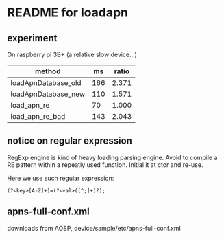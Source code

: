 # README for loadapn


## experiment

On raspberry pi 3B+ (a relative slow device...)


| method            |  ms | ratio |
|-------------------|-----|-------|
|loadApnDatabase_old| 166 | 2.371 |
|loadApnDatabase_new| 110 | 1.571 |
|load_apn_re        |  70 | 1.000 |
|load_apn_re_bad    | 143 | 2.043 |

## notice on regular expression

RegExp engine is kind of heavy loading parsing engine. Avoid to compile a RE pattern within a repeatly used function. Initial it at ctor and re-use.

Here we use such regular expression:
```regexp
(?<key>[A-Z]+)=(?<val>([^;]+)?);
```

## apns-full-conf.xml

downloads from AOSP, device/sample/etc/apns-full-conf.xml
